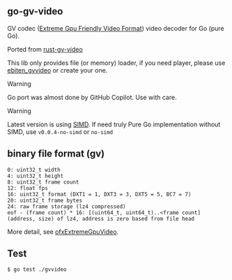## go-gv-video

GV codec ([Extreme Gpu Friendly Video Format](https://github.com/Ushio/ofxExtremeGpuVideo)) video decoder for Go (pure Go).

Ported from [rust-gv-video](https://github.com/funatsufumiya/rust-gv-video)

This lib only provides file (or memory) loader, if you need player, please use [ebiten_gvvideo](https://github.com/funatsufumiya/ebiten_gvvideo) or create your one.

> [!WARNING]
> Go port was almost done by GitHub Copilot. Use with care.

> [!WARNING]
> Latest version is using [SIMD](https://github.com/pehringer/simd). If need truly Pure Go implementation without SIMD, use `v0.0.4-no-simd` or `no-simd`

## binary file format (gv)

```text
0: uint32_t width
4: uint32_t height
8: uint32_t frame count
12: float fps
16: uint32_t format (DXT1 = 1, DXT3 = 3, DXT5 = 5, BC7 = 7)
20: uint32_t frame bytes
24: raw frame storage (lz4 compressed)
eof - (frame count) * 16: [(uint64_t, uint64_t)..<frame count] (address, size) of lz4, address is zero based from file head
```

More detail, see [ofxExtremeGpuVideo](https://github.com/Ushio/ofxExtremeGpuVideo).

## Test

```bash
$ go test ./gvvideo
```

